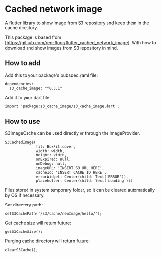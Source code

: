 
# Cached network image
A flutter library to show image from S3 repository and keep them in the cache directory.

This package is based from [https://github.com/renefloor/flutter_cached_network_image].
With how to download and show images from S3 repository in mind.

## How to add

Add this to your package's pubspec.yaml file:
```
dependencies:
  s3_cache_image: "^0.0.1"

```
Add it to your dart file:
```
import 'package:s3_cache_image/s3_cache_image.dart';
```

## How to use

S3ImageCache can be used directly or through the ImageProvider.
```
S3CachedImage(
              fit: BoxFit.cover,
              width: width,
              height: width,
              onExpired: null,
              onDebug: null,
              imageURL: 'INSERT S3 URL HERE',
              cacheId: 'INSERT CACHE ID HERE',
              errorWidget: Center(child: Text('ERROR')),
              placeholder: Center(child: Text('Loading')))
 ```

Files stored in system temporary folder, so it can be cleared automatically by OS if necessary.

Set directory path:
```
setS3CachePath('/s3/cache/newImage/hello/');
```

Get cache size will return future<int>:
```
getS3CacheSize();
```


Purging cache directory will return future<bool>:
```
clearS3Cache();
```




